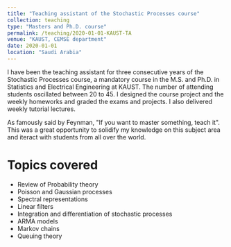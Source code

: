 ```yaml
---
title: "Teaching assistant of the Stochastic Processes course"
collection: teaching
type: "Masters and Ph.D. course"
permalink: /teaching/2020-01-01-KAUST-TA
venue: "KAUST, CEMSE department"
date: 2020-01-01
location: "Saudi Arabia"
---
```


I have been the teaching assistant for three consecutive years of the Stochastic Processes course, a mandatory course in the M.S. and Ph.D. in Statistics and Electrical Engineering at KAUST. The number of attending students oscillated between 20 to 45. I designed the course project and the weekly homeworks and graded the exams and projects. I also delivered weekly tutorial lectures.

As famously said by Feynman, "If you want to master something, teach it". This was a great opportunity to solidify my knowledge on this subject area and iteract with students from all over the world.


Topics covered
======

- Review of Probability theory
- Poisson and Gaussian processes
- Spectral representations
- Linear filters
- Integration and differentiation of stochastic processes
- ARMA models
- Markov chains 
- Queuing theory
